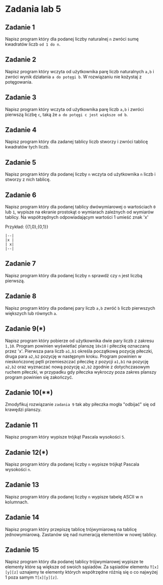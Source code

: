 # Zadania lab 5

## Zadanie 1

Napisz program który dla podanej liczby naturalnej `n` zwróci sumę kwadratów liczb `od 1 do n`.

## Zadanie 2

Napisz program który wczyta od użytkownika parę liczb naturalnych `a,b` i zwróci wynik działania `a do potęgi b`. W rozwiązaniu nie kożystaj z potęgowania.

## Zadanie 3

Napisz program który wczyta od użytkownika parę liczb `a,b` i zwróci pierwszą liczbę `c`, taką że `a do potęgi c jest większe od b`.

## Zadanie 4

Napisz program który dla zadanej tablicy liczb stworzy i zwróci tablicę kwadratów tych liczb.

## Zadanie 5

Napisz program który dla podanej liczby `n` wczyta od użytkownika `n` liczb i stworzy z nich tablicę.

## Zadanie 6

Napisz program który dla podanej tablicy dwówymiarowej o wartościach `0` lub `1`, wypisze na ekranie prostokąt o wymiarach zależnych od wymiarów tablicy. Na współrzędnych odpowiadającym wartości 1 umieść znak 'x'

Przykład:
{{1,0},{0,1}}
```
|--|  
|x |  
| x|  
|--|  
```
## Zadanie 7

Napisz program który dla podanej liczby `n` sprawdź czy `n` jest liczbą pierwszą.

## Zadanie 8

Napisz program który dla podanej pary liczb `a,b` zwróć `b` liczb pierwszych większych lub równych `a`.

## Zadanie 9(*)

Napisz program który pobierze od użytkownika dwie pary liczb z zakresu `1,10`.
Program powinien wyświetlać planszę `10x10` i piłeczkę oznaczaną przez 'x'. Pierwsza para liczb `a1,b1` określa początkową pozycję piłeczki, druga para `a2,b2` pozycję w następnym kroku. Program powinien w nieskończonej pętli przemieszczać piłeczkę z pozycji `a1,b1` na pozycję `a2,b2` oraz wyznaczać nową pozycję `a2,b2` zgodnie z dotychczasowym ruchem piłeczki, w przypadku gdy piłeczka wykroczy poza zakres planszy program powinien się zakończyć.

## Zadanie 10(**)

Zmodyfikuj rozwiązanie `zadania 9` tak aby piłeczka mogła "odbijać" się od krawędzi planszy.

## Zadanie 11

Napisz program który wypisze trójkąt Pascala wysokości `5`.

## Zadanie 12(*)

Napisz program który dla podanej liczby `n` wypisze trójkąt Pascala wysokości `n`.

## Zadanie 13

Napisz program który dla podanej liczby `n` wypisze tabelę ASCII w n kolumnach.

## Zadanie 14

Napisz program który przepiszę tablicę trójwymiarową na tablicę jednowymiarową. Zastanów się nad numeracją elementów w nowej tablicy.

## Zadanie 15

Napisz program który dla podanej tablicy trójwymiarowej wypisze te elementy które są większe od swoich sąsiadów. Za sąsiadów elementu `T[x][y][z]` uznajemy te elementy których współrzędne różnią się o co najwyżej 1 poza samym `T[x][y][z]`.
